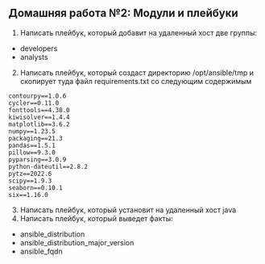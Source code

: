 ## Домашняя работа №2: Модули и плейбуки
1) Написать плейбук, который добавит на удаленный хост две группы:
- developers
- analysts
2) Написать плейбук, который создаст директорию /opt/ansible/tmp и скопирует туда файл requirements.txt со следующим содержимым
```
contourpy==1.0.6
cycler==0.11.0
fonttools==4.38.0
kiwisolver==1.4.4
matplotlib==3.6.2
numpy==1.23.5
packaging==21.3
pandas==1.5.1
pillow==9.3.0
pyparsing==3.0.9
python-dateutil==2.8.2
pytz==2022.6
scipy==1.9.3
seaborn==0.10.1
six==1.16.0
```
3) Написать плейбук, который установит на удаленный хост java
4) Написать плейбук, который выведет факты:
- ansible_distribution
- ansible_distribution_major_version
- ansible_fqdn